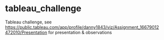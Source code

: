 # tableau_challenge
Tableau challenge, see https://public.tableau.com/app/profile/danny1843/viz/Assignment_16679012472010/Presentation for presentation & observations
